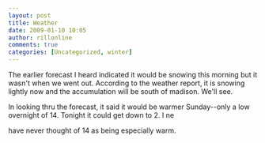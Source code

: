 ```yaml
---
layout: post
title: Weather
date: 2009-01-10 10:05
author: rillonline
comments: true
categories: [Uncategorized, winter]
---
```

The earlier forecast I heard indicated it would be snowing this morning but it wasn't when we went out. According to the weather report, it is snowing lightly now and the accumulation will be south of madison. We'll see.

In looking thru the forecast, it said it would be warmer Sunday--only a low overnight of 14. Tonight it could get down to 2. I ne

 have never thought of 14 as being especially warm.

